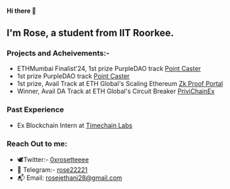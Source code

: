 

#### Hi there 👋

## I'm Rose, a student from IIT Roorkee. 

### Projects and Acheivements:-
- ETHMumbai Finalist'24, 1st prize PurpleDAO track  [Point Caster](https://github.com/rose2221/ETHMumbai)
- 1st prize PurpleDAO track  [Point Caster](https://github.com/rose2221/ETHMumbai)
- 1st prize, Avail Track at ETH Global's Scaling Ethereum [Zk Proof Portal](https://github.com/rose2221/ScalingEthereum)
- Winner, Avail DA Track at ETH Global's Circuit Breaker [PriviChainEx](https://github.com/PriviChainEx/)

### Past Experience
- Ex Blockchain Intern at [Timechain Labs](https://timechainlabs.io/)
  

### Reach Out to me:
- 🕊️Twitter:- [0xrosetteeee](https://twitter.com/0xrosetteeee)
- 📩 Telegram:- [rose22221](https://t.me/rose22221)
- 📬 Email: [rosejethani28@gmail.com](rosejethani28@gmail.com)

